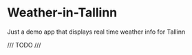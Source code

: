 # Weather-in-Tallinn
Just a demo app that displays real time weather info for Tallinn

/// TODO ///
